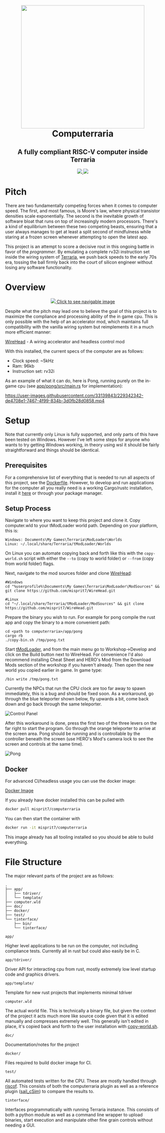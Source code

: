 <h1 align="center">
  <picture><img src="./doc/img/logo.png" height="400"/></picture>
  <br />
  Computerraria
</h1>
<h2 align="center">
  A fully compliant RISC-V computer inside Terraria
</h2>
<div align="center">
  <a href=https://github.com/misprit7/computerraria/actions/workflows/in-game-tests.yml>
    <img src=https://github.com/misprit7/computerraria/actions/workflows/in-game-tests.yml/badge.svg/>
  </a>
  <a href=https://github.com/misprit7/computerraria/actions/workflows/rust-tests.yml>
    <img src=https://github.com/misprit7/computerraria/actions/workflows/rust-tests.yml/badge.svg/>
  </a>
</div>

# Pitch

There are two fundamentally competing forces when it comes to computer speed. The first, and most famous, is Moore's law, where physical transistor densities scale exponentially. The second is the inevitable growth of software bloat that runs on top of increasingly modern processors. There's a kind of equilibrium between these two competing beasts, ensuring that a user always manages to get at least a split second of mindfulness while staring at a frozen screen whenever attempting to open the latest app. 

This project is an attempt to score a decisive rout in this ongoing battle in favor of the *programmer*. By emulating a complete rv32i instruction set inside the wiring system of [Terraria](https://www.terraria.org/), we push back speeds to the early 70s era, tossing the ball firmly back into the court of silicon engineer without losing any software functionality. 

# Overview

<div align="center">
  <a href=https://easyzoom.com/image/412333>
    <img src="doc/img/poster-small.png"/>
    Click to see navigable image
  </a>
</div>

Despite what the pitch may lead one to believe the goal of this project is to maximize the compliance and processing ability of the in game cpu. This is only possible with the help of an accelerator mod, which maintains full compatibility with the vanilla wiring system but reimplements it in a much more efficient manner:

[WireHead](https://github.com/misprit7/WireHead) - A wiring accelerator and headless control mod

With this installed, the current specs of the computer are as follows: 

- Clock speed: ~5kHz
- Ram: 96kb
- Instruction set: rv32i

As an example of what it can do, here is Pong, running purely on the in-game cpu (see [app/pong/src/main.rs](app/pong/src/main.rs) for implementation):

https://user-images.githubusercontent.com/33139843/229342342-de4708e1-7467-4f99-834b-3d0fb28d0858.mp4

# Setup

Note that currently only Linux is fully supported, and only parts of this have been tested on Windows. However I've left some steps for anyone who wants to try getting Windows working, in theory using wsl it should be fairly straightforward and things should be identical.

## Prerequisites

For a comprehensive list of everything that is needed to run all aspects of this project, see the [Dockerfile](docker/Dockerfile). However, to develop and run applications for the computer all you really need is a working Cargo/rustc installation, install it [here](https://www.rust-lang.org/tools/install) or through your package manager.

## Setup Process

Navigate to where you want to keep this project and clone it. Copy computer.wld to your tModLoader world path. Depending on your platform, this is:
```
Windows: Documents\My Games\Terraria\ModLoader\Worlds
Linux: ~/.local/share/Terraria/tModLoader/Worlds
```
On Linux you can automate copying back and forth like this with the `copy-world.sh` script with either the `--to` (copy to world folder) or `--from` (copy from world folder) flags.

Next, navigate to the mod sources folder and clone [WireHead](https://github.com/misprit7/WireHead):
```
#Windows
cd "%userprofile%\Documents\My Games\Terraria\ModLoader\ModSources" && git clone https://github.com/misprit7/WireHead.git

#Linux
cd "~/.local/share/Terraria/tModLoader/ModSources" && git clone https://github.com/misprit7/WireHead.git
```

Prepare the binary you wish to run. For example for pong compile the rust app and copy the binary to a more convenient path:

```
cd <path to computerraria>/app/pong
cargo rb
./copy-bin.sh /tmp/pong.txt
```

Start [tModLoader](https://store.steampowered.com/app/1281930/tModLoader/), and from the main menu go to Workshop->Develop and click on the Build button next to WireHead. For convenience I'd also recommend installing Cheat Sheet and HERO's Mod from the Download Mods section of the workshop if you haven't already. Then open the new world you copied earlier in game. In game type:
```
/bin write /tmp/pong.txt
```

Currently the NPCs that run the CPU clock are too far away to spawn immediately, this is a bug and should be fixed soon. As a workaround, go through the blue teleporter shown below, fly upwards a bit, come back down and go back through the same teleporter.

![Control Panel](doc/img/control-panel.png)

After this workaround is done, press the first two of the three levers on the far right to start the program. Go through the orange teleporter to arrive at the screen area. Pong should be running and is controllable by the controller beneath the screen (use HERO's Mod's camera lock to see the screen and controls at the same time).

![Pong](doc/img/pong-still.png)

## Docker

For advanced CI/headless usage you can use the docker image:

[Docker Image](https://hub.docker.com/r/misprit7/computerraria)

If you already have docker installed this can be pulled with

```bash
docker pull misprit7/computerraria
```

You can then start the container with

```bash
docker run -it misprit7/computerraria
```

This image already has all tooling installed so you should be able to build everything. 

# File Structure

The major relevant parts of the project are as follows:

```
.
├── app/
│   ├── tdriver/
│   └── template/
├── computer.wld
├── doc/
├── docker/
├── test/
└── tinterface/
    ├── bin/
    └── tinterface/
```

`app/`

Higher level applications to be run on the computer, not including compliance tests. Currently all in rust but could also easily be in C. 

`app/tdriver/`

Driver API for interacting cpu from rust, mostly extremely low level startup code and graphics drivers.

`app/template/`

Template for new rust projects that implements minimal tdriver

`computer.wld`

The actual world file. This is technically a binary file, but given the context of the project it acts much more like source code given that it is edited manually and compresses extremely well. This generally isn't edited in place, it's copied back and forth to the user installation with [copy-world.sh](copy_world.sh). 

`doc/`

Documentation/notes for the project

`docker/`

Files required to build docker image for CI. 

`test/`

All automated tests written for the CPU. These are mostly handled through [riscof](https://github.com/riscv-software-src/riscof). This consists of both the computerraria plugin as well as a reference plugin ([sail_cSim](test/sail_cSim/)) to compare the results to. 

`tinterface/`

Interfaces programmatically with running Terraria instance. This consists of both a python module as well as a command line wrapper to upload binaries, start execution and manipulate other fine grain controls without needing a GUI. 


